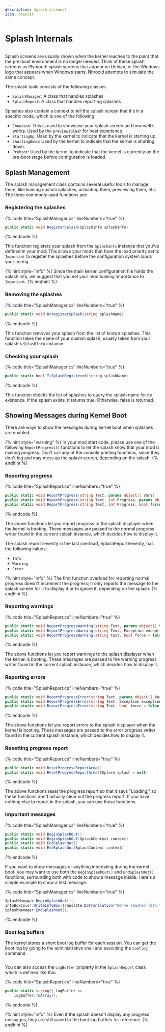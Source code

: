 ```yaml
---
description: Splash screens!
icon: droplet
---
```


# Splash Internals

<figure><img src="../../../.gitbook/assets/001-welcome.png" alt=""><figcaption></figcaption></figure>

Splash screens are usually shown when the kernel reaches to the point that the pre-boot environment is no longer needed. Think of these splash screens as Plymouth splash screens that appear on Debian, or the Windows logo that appears when Windows starts. Nitrocid attempts to simulate the same concept.

The splash tools consists of the following classes:

* `SplashManager`: A class that handles splashes
* `SplashReport`: A class that handles reporting splashes

Splashes also contain a context to tell the splash screen that it's in a specific mode, which is one of the following:

* `Showcase`: This is used to showcase your splash screen and how well it works. Used by the `previewsplash` for best experience.
* `StartingUp`: Used by the kernel to indicate that the kernel is starting up.
* `ShuttingDown`: Used by the kernel to indicate that the kernel is shutting down.
* `Preboot`: Used by the kernel to indicate that the kernel is currently on the pre-boot stage before configuration is loaded.

## Splash Management

The splash management class contains several useful tools to manage them, like loading custom splashes, unloading them, previewing them, etc. The three commonly used functions are:

### Registering the splashes

{% code title="SplashManager.cs" lineNumbers="true" %}
```csharp
public static void RegisterSplash(SplashInfo splashInfo)
```
{% endcode %}

This function registers your splash from the `SplashInfo` instance that you've defined in your mod. This allows your mods that have the load priority set to `Important` to register the splashes before the configuration system loads your config.

{% hint style="info" %}
Since the main kernel configuration file holds the splash info, we suggest that you set your mod loading importance to `Important`.
{% endhint %}

### Removing the splashes

{% code title="SplashManager.cs" lineNumbers="true" %}
```csharp
public static void UnregisterSplash(string splashName)
```
{% endcode %}

This function removes your splash from the list of known splashes. This function takes the name of your custom splash, usually taken from your splash's `SplashInfo` instance.

### Checking your splash

{% code title="SplashManager.cs" lineNumbers="true" %}
```csharp
public static bool IsSplashRegistered(string splashName)
```
{% endcode %}

This function checks the list of splashes to query the splash name for its existence. If the splash exists, it returns true. Otherwise, false is returned.

## Showing Messages during Kernel Boot

There are ways to show the messages during kernel boot when splashes are enabled.

{% hint style="warning" %}
In your mod start code, please use one of the following `ReportProgress()` functions to let the splash know that your mod is making progress. Don't call any of the console printing functions, since they don't log and may mess up the splash screen, depending on the splash.
{% endhint %}

### Reporting progress

{% code title="SplashReport.cs" lineNumbers="true" %}
```csharp
public static void ReportProgress(string Text, params object[] Vars)
public static void ReportProgress(string Text, int Progress, params object[] Vars)
public static void ReportProgress(string Text, int Progress, bool force = false, Exception exception = null, SplashReportSeverity severity = SplashReportSeverity.Info, ISplash splash = null, params object[] Vars)
```
{% endcode %}

The above functions let you report progress to the splash displayer when the kernel is booting. These messages are passed to the normal progress writer found in the current splash instance, which decides how to display it.

The splash report severity in the last overload, SplashReportSeverity, has the following values:

* `Info`
* `Warning`
* `Error`

{% hint style="info" %}
The first function overload for reporting normal progress doesn't increment the progress; it only reports the message to the splash screen for it to display it or to ignore it, depending on the splash.
{% endhint %}

### Reporting warnings

{% code title="SplashReport.cs" lineNumbers="true" %}
```csharp
public static void ReportProgressWarning(string Text, params object[] Vars)
public static void ReportProgressWarning(string Text, Exception exception, params object[] Vars)
public static void ReportProgressWarning(string Text, bool force = false, ISplash splash = null, Exception exception = null, params object[] Vars)
```
{% endcode %}

The above functions let you report warnings to the splash displayer when the kernel is booting. These messages are passed to the warning progress writer found in the current splash instance, which decides how to display it.

### Reporting errors

{% code title="SplashReport.cs" lineNumbers="true" %}
```csharp
public static void ReportProgressError(string Text, params object[] Vars)
public static void ReportProgressError(string Text, Exception exception, params object[] Vars)
public static void ReportProgressError(string Text, bool force = false, ISplash splash = null, Exception exception = null, params object[] Vars)
```
{% endcode %}

The above functions let you report errors to the splash displayer when the kernel is booting. These messages are passed to the error progress writer found in the current splash instance, which decides how to display it.

### Resetting progress report

{% code title="SplashReport.cs" lineNumbers="true" %}
```csharp
public static void ResetProgressReportArea()
public static void ResetProgressReportArea(ISplash splash = null)
```
{% endcode %}

The above functions reset the progress report so that it says "Loading," so these functions don't actually clear out the progress report. If you have nothing else to report in the splash, you can use these functions.

### Important messages

{% code title="SplashManager.cs" lineNumbers="true" %}
```csharp
public static void BeginSplashOut()
public static void BeginSplashOut(SplashContext context)
public static void EndSplashOut()
public static void EndSplashOut(SplashContext context)
```
{% endcode %}

If you want to show messages or anything interesting during the kernel boot, you may want to use both the `BeginSplashOut()` and `EndSplashOut()` functions, surrounding both with code to show a message inside. Here's a simple example to show a test message:

{% code title="SplashManager.cs" lineNumbers="true" %}
```csharp
SplashManager.BeginSplashOut();
InfoBoxColor.WriteInfoBox(Translate.DoTranslation("We've reached {0}%!"), vars: prog);
SplashManager.EndSplashOut();
```
{% endcode %}

### Boot log buffers

The kernel stores a short boot log buffer for each session. You can get the boot log by going to the administrative shell and executing the `bootlog` command.

<figure><img src="../../../.gitbook/assets/132-inner.png" alt=""><figcaption></figcaption></figure>

You can also access the `LogBuffer` property in the `SplashReport` class, which is defined like this:

{% code title="SplashReport.cs" lineNumbers="true" %}
```csharp
public static string[] LogBuffer =>
    logBuffer.ToArray();
```
{% endcode %}

{% hint style="info" %}
Even if the splash doesn't display any progress messages, they are still saved to the boot log buffers for reference.
{% endhint %}
